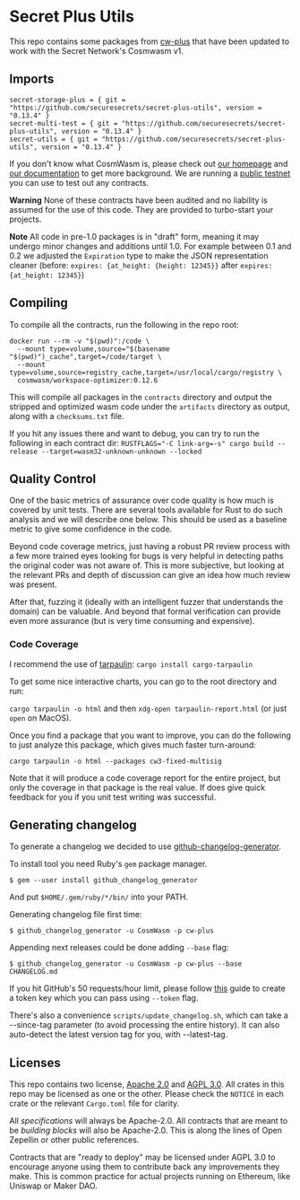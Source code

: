 # Secret Plus Utils

This repo contains some packages from [cw-plus](https://github.com/CosmWasm/cw-plus) that have been updated to work with the Secret Network's Cosmwasm v1.

## Imports

```
secret-storage-plus = { git = "https://github.com/securesecrets/secret-plus-utils", version = "0.13.4" }
secret-multi-test = { git = "https://github.com/securesecrets/secret-plus-utils", version = "0.13.4" }
secret-utils = { git = "https://github.com/securesecrets/secret-plus-utils", version = "0.13.4" }
```

If you don't know what CosmWasm is, please check out
[our homepage](https://cosmwasm.com) and
[our documentation](https://docs.cosmwasm.com) to get more background.
We are running a [public testnet](https://github.com/CosmWasm/testnets/blob/master/sandynet-1/README.md)
you can use to test out any contracts.

**Warning** None of these contracts have been audited and no liability is
assumed for the use of this code. They are provided to turbo-start
your projects.

**Note** All code in pre-1.0 packages is in "draft" form, meaning it may
undergo minor changes and additions until 1.0. For example between 0.1 and
0.2 we adjusted the `Expiration` type to make the JSON representation
cleaner (before: `expires: {at_height: {height: 12345}}` after
`expires: {at_height: 12345}`)

## Compiling

To compile all the contracts, run the following in the repo root:

```
docker run --rm -v "$(pwd)":/code \
  --mount type=volume,source="$(basename "$(pwd)")_cache",target=/code/target \
  --mount type=volume,source=registry_cache,target=/usr/local/cargo/registry \
  cosmwasm/workspace-optimizer:0.12.6
```

This will compile all packages in the `contracts` directory and output the
stripped and optimized wasm code under the `artifacts` directory as output,
along with a `checksums.txt` file.

If you hit any issues there and want to debug, you can try to run the
following in each contract dir:
`RUSTFLAGS="-C link-arg=-s" cargo build --release --target=wasm32-unknown-unknown --locked`

## Quality Control

One of the basic metrics of assurance over code quality is how much is covered by
unit tests. There are several tools available for Rust to do such analysis and
we will describe one below. This should be used as a baseline metric to give some
confidence in the code.

Beyond code coverage metrics, just having a robust PR review process with a few
more trained eyes looking for bugs is very helpful in detecting paths the original
coder was not aware of. This is more subjective, but looking at the relevant PRs
and depth of discussion can give an idea how much review was present.

After that, fuzzing it (ideally with an intelligent fuzzer that understands the domain)
can be valuable. And beyond that formal verification can provide even more assurance
(but is very time consuming and expensive).

### Code Coverage

I recommend the use of [tarpaulin](https://github.com/xd009642/tarpaulin): `cargo install cargo-tarpaulin`

To get some nice interactive charts, you can go to the root directory and run:

`cargo tarpaulin -o html`
and then `xdg-open tarpaulin-report.html` (or just `open` on MacOS).

Once you find a package that you want to improve, you can do the following to just
analyze this package, which gives much faster turn-around:

`cargo tarpaulin -o html --packages cw3-fixed-multisig`

Note that it will produce a code coverage report for the entire project, but only the coverage in that
package is the real value. If does give quick feedback for you if you unit test writing was successful.

## Generating changelog

To generate a changelog we decided to use [github-changelog-generator](https://github.com/github-changelog-generator/github-changelog-generator).

To install tool you need Ruby's `gem` package manager.

    $ gem --user install github_changelog_generator

And put `$HOME/.gem/ruby/*/bin/` into your PATH.

Generating changelog file first time:

    $ github_changelog_generator -u CosmWasm -p cw-plus

Appending next releases could be done adding `--base` flag:

    $ github_changelog_generator -u CosmWasm -p cw-plus --base CHANGELOG.md

If you hit GitHub's 50 requests/hour limit, please follow [this](https://github.com/github-changelog-generator/github-changelog-generator#github-token)
guide to create a token key which you can pass using `--token` flag.

There's also a convenience `scripts/update_changelog.sh`, which can take a
--since-tag parameter (to avoid processing the entire history). It can also
auto-detect the latest version tag for you, with --latest-tag.

## Licenses

This repo contains two license, [Apache 2.0](./LICENSE-APACHE) and
[AGPL 3.0](./LICENSE-AGPL.md). All crates in this repo may be licensed
as one or the other. Please check the `NOTICE` in each crate or the
relevant `Cargo.toml` file for clarity.

All *specifications* will always be Apache-2.0. All contracts that are
meant to be *building blocks* will also be Apache-2.0. This is along
the lines of Open Zepellin or other public references.

Contracts that are "ready to deploy" may be licensed under AGPL 3.0 to
encourage anyone using them to contribute back any improvements they
make. This is common practice for actual projects running on Ethereum,
like Uniswap or Maker DAO.
